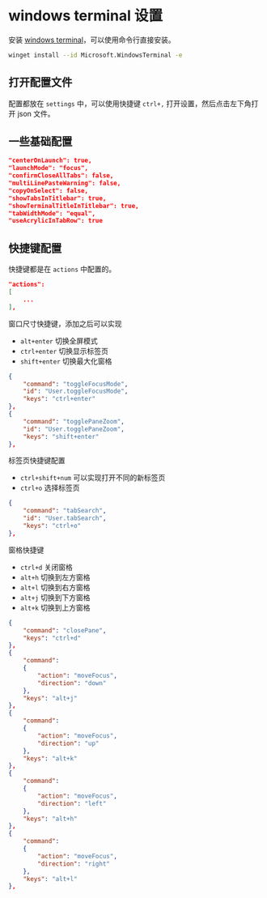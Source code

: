# windows terminal 设置

安装 [windows terminal](https://learn.microsoft.com/zh-cn/windows/terminal/install)，可以使用命令行直接安装。

```bash
winget install --id Microsoft.WindowsTerminal -e
```

## 打开配置文件

配置都放在 `settings` 中，可以使用快捷键 `ctrl+,` 打开设置，然后点击左下角打开 json 文件。

## 一些基础配置

```json
"centerOnLaunch": true,
"launchMode": "focus",
"confirmCloseAllTabs": false,
"multiLinePasteWarning": false,
"copyOnSelect": false,
"showTabsInTitlebar": true,
"showTerminalTitleInTitlebar": true,
"tabWidthMode": "equal",
"useAcrylicInTabRow": true
```

## 快捷键配置

快捷键都是在 `actions` 中配置的。

```json
"actions":
[
    ...
],
```

窗口尺寸快捷键，添加之后可以实现

- `alt+enter` 切换全屏模式
- `ctrl+enter` 切换显示标签页
- `shift+enter` 切换最大化窗格

```json
{
    "command": "toggleFocusMode",
    "id": "User.toggleFocusMode",
    "keys": "ctrl+enter"
},
{
    "command": "togglePaneZoom",
    "id": "User.togglePaneZoom",
    "keys": "shift+enter"
},
```

标签页快捷键配置

- `ctrl+shift+num` 可以实现打开不同的新标签页
- `ctrl+o` 选择标签页

```json
{
    "command": "tabSearch",
    "id": "User.tabSearch",
    "keys": "ctrl+o"
},

```

窗格快捷键

- `ctrl+d` 关闭窗格
- `alt+h` 切换到左方窗格
- `alt+l` 切换到右方窗格
- `alt+j` 切换到下方窗格
- `alt+k` 切换到上方窗格

```json
{
    "command": "closePane",
    "keys": "ctrl+d"
},
{
    "command":
    {
        "action": "moveFocus",
        "direction": "down"
    },
    "keys": "alt+j"
},
{
    "command":
    {
        "action": "moveFocus",
        "direction": "up"
    },
    "keys": "alt+k"
},
{
    "command":
    {
        "action": "moveFocus",
        "direction": "left"
    },
    "keys": "alt+h"
},
{
    "command":
    {
        "action": "moveFocus",
        "direction": "right"
    },
    "keys": "alt+l"
},
```
